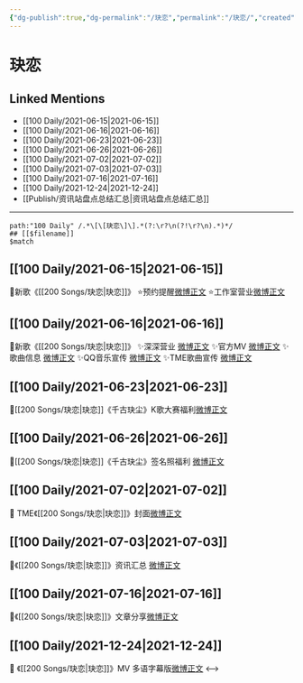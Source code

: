 ```yaml
---
{"dg-publish":true,"dg-permalink":"/玦恋","permalink":"/玦恋/","created":"2022-12-23T10:38:43.000+08:00","updated":"2023-04-10T15:50:40.373+08:00"}
---
```


# 玦恋

## Linked Mentions
- [[100 Daily/2021-06-15\|2021-06-15]]
- [[100 Daily/2021-06-16\|2021-06-16]]
- [[100 Daily/2021-06-23\|2021-06-23]]
- [[100 Daily/2021-06-26\|2021-06-26]]
- [[100 Daily/2021-07-02\|2021-07-02]]
- [[100 Daily/2021-07-03\|2021-07-03]]
- [[100 Daily/2021-07-16\|2021-07-16]]
- [[100 Daily/2021-12-24\|2021-12-24]]
- [[Publish/资讯站盘点总结汇总\|资讯站盘点总结汇总]]


---

```expander
path:"100 Daily" /.*\[\[玦恋\]\].*(?:\r?\n(?!\r?\n).*)*/
## [[$filename]]
$match
```
## [[100 Daily/2021-06-15\|2021-06-15]]
💫新歌《[[200 Songs/玦恋\|玦恋]]》
⭐预约提醒[微博正文](https://m.weibo.cn/6466290670/4648339998248970)
⭐工作室营业[微博正文](https://m.weibo.cn/6466290670/4648340401427180)
## [[100 Daily/2021-06-16\|2021-06-16]]
🌟新歌《[[200 Songs/玦恋\|玦恋]]》
✨深深营业 [微博正文](https://m.weibo.cn/6466290670/4648687109938108)
✨官方MV [微博正文](https://m.weibo.cn/6466290670/4648671821699235)
✨歌曲信息 [微博正文](https://m.weibo.cn/6466290670/4648672236929497)
✨QQ音乐宣传 [微博正文](https://m.weibo.cn/6466290670/4648674653373311)
✨TME歌曲宣传 [微博正文](https://m.weibo.cn/6466290670/4648680487127285)
## [[100 Daily/2021-06-23\|2021-06-23]]
🌟[[200 Songs/玦恋\|玦恋]]《千古玦尘》K歌大赛福利[微博正文](https://weibo.com/detail/4651240661715220)

## [[100 Daily/2021-06-26\|2021-06-26]]
🌟[[200 Songs/玦恋\|玦恋]]《千古玦尘》签名照福利 [微博正文](https://weibo.com/detail/4652319209951596)
## [[100 Daily/2021-07-02\|2021-07-02]]
💫 TME《[[200 Songs/玦恋\|玦恋]]》封面[微博正文](https://m.weibo.cn/6466290670/4654553942724752)
## [[100 Daily/2021-07-03\|2021-07-03]]
🌟《[[200 Songs/玦恋\|玦恋]]》资讯汇总 [微博正文](https://m.weibo.cn/6466290670/4654995402916868)
## [[100 Daily/2021-07-16\|2021-07-16]]
🌊《[[200 Songs/玦恋\|玦恋]]》文章分享[微博正文](https://m.weibo.cn/6466290670/4659671397567397)

## [[100 Daily/2021-12-24\|2021-12-24]]
🌟 《[[200 Songs/玦恋\|玦恋]]》MV 多语字幕版[微博正文](https://m.weibo.cn/6466290670/4718041269275339)
<-->
